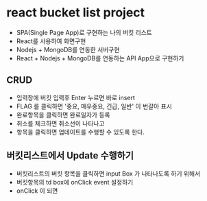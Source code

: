 # react bucket list project

- SPA(Single Page App)로 구현하는 나의 버킷 리스트
- React를 사용하여 화면구현
- Nodejs + MongoDB를 연동한 서버구현
- React + Nodejs + MongoDB를 연동하는 API App으로 구현하기

## CRUD

- 입력창에 버킷 입력후 Enter 누르면 바로 insert
- FLAG 를 클릭하면 '중요, 매우중요, 긴급, 일반' 이 번갈아 표시
- 완료항목을 클릭하면 완료일자가 등록
- 취소를 체크하면 취소선이 나타나고
- 항목을 클릭하면 업데이트를 수행할 수 있도록 한다.

## 버킷리스트에서 Update 수행하기

- 버킷리스트의 버킷 항목을 클릭하면 input Box 가 나타나도록 하기 위해서
- 버킷항목의 td box에 onClick event 설정하기
- onClick 이 되면
